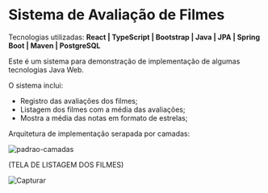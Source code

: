 # Sistema de Avaliação de Filmes
Tecnologias utilizadas: **React | TypeScript | Bootstrap | Java | JPA | Spring Boot | Maven | PostgreSQL**

Este é um sistema para demonstração de implementação de algumas tecnologias Java Web.

O sistema inclui:

* Registro das avaliações dos filmes;
* Listagem dos filmes com a média das avaliações;
* Mostra a média das notas em formato de estrelas;

Arquitetura de implementação serapada por camadas:

![padrao-camadas](https://user-images.githubusercontent.com/105746963/174309205-b679c28a-52d7-452c-b337-cc9aa91f04c0.png)


(TELA DE LISTAGEM DOS FILMES)

![Capturar](https://user-images.githubusercontent.com/105746963/174289372-74cb38fa-3006-49da-8911-1f9d26265afa.JPG)
